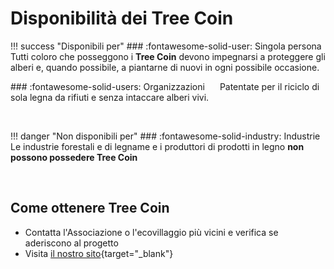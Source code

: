 <link href="../css/font-awesome.min.css" rel="stylesheet">

# Disponibilità dei Tree Coin

!!! success "Disponibili per"
    ### :fontawesome-solid-user: Singola persona
    <span style="margin-left: 20px;"></span>Tutti coloro che posseggono i **Tree Coin** devono impegnarsi a proteggere gli alberi e, quando possibile, a piantarne di nuovi in ogni possibile occasione.</p>
    ### :fontawesome-solid-users: Organizzazioni
    <span style="margin-left: 20px;"></span>Patentate per il riciclo di sola legna da rifiuti e senza intaccare alberi vivi.

<br>

!!! danger "Non disponibili per"
    ### :fontawesome-solid-industry: Industrie
    <span style="margin-left: 20px;"></span>Le industrie forestali e di legname e i produttori di prodotti in legno <strong>non possono possedere Tree Coin</strong>

<br>

## Come ottenere Tree Coin

* Contatta l'Associazione o l'ecovillaggio più vicini e verifica se aderiscono al progetto
* Visita [il nostro sito](https://treecoin.online){target="_blank"}
